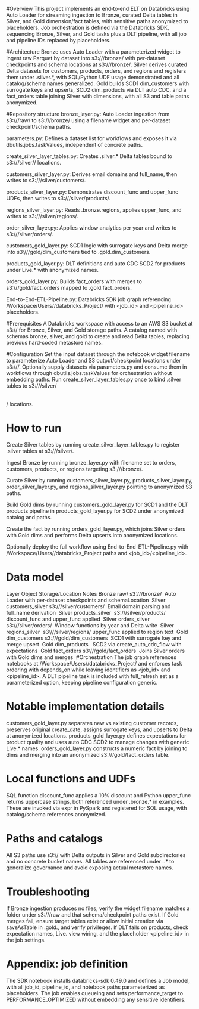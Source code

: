 #Overview 
This project implements an end‑to‑end ELT on Databricks using Auto Loader for streaming ingestion to Bronze, curated Delta tables in Silver, and Gold dimension/fact tables, with sensitive paths anonymized to placeholders.​
Job orchestration is defined via the Databricks SDK, sequencing Bronze, Silver, and Gold tasks plus a DLT pipeline, with all job and pipeline IDs replaced by placeholders.​

#Architecture 
Bronze uses Auto Loader with a parameterized widget to ingest raw Parquet by dataset into s3://<your-bucket>/bronze/<dataset> with per‑dataset checkpoints and schema locations at s3://<your-bucket>/bronze/.​
Silver derives curated Delta datasets for customers, products, orders, and regions and registers them under <catalog>.silver.*, with SQL/Python UDF usage demonstrated and all catalog/schema names generalized.​
Gold builds SCD1 dim_customers with surrogate keys and upserts, SCD2 dim_products via DLT auto CDC, and a fact_orders table joining Silver with dimensions, with all S3 and table paths anonymized.​

#Repository structure
bronze_layer.py: Auto Loader ingestion from s3://<your-bucket>/raw/<dataset> to s3://<your-bucket>/bronze/<dataset> using a filename widget and per‑dataset checkpoint/schema paths.​

parameters.py: Defines a dataset list for workflows and exposes it via dbutils.jobs.taskValues, independent of concrete paths.​

create_silver_layer_tables.py: Creates <catalog>.silver.* Delta tables bound to s3://<your-bucket>/silver/<table>/ locations.​

customers_silver_layer.py: Derives email domains and full_name, then writes to s3://<your-bucket>/silver/customers/.​

products_silver_layer.py: Demonstrates discount_func and upper_func UDFs, then writes to s3://<your-bucket>/silver/products/.​

regions_silver_layer.py: Reads <catalog>.bronze.regions, applies upper_func, and writes to s3://<your-bucket>/silver/regions/.​

order_silver_layer.py: Applies window analytics per year and writes to s3://<your-bucket>/silver/orders/.​

customers_gold_layer.py: SCD1 logic with surrogate keys and Delta merge into s3://<your-bucket>/gold/dim_customers tied to <catalog>.gold.dim_customers.​

products_gold_layer.py: DLT definitions and auto CDC SCD2 for products under Live.* with anonymized names.​

orders_gold_layer.py: Builds fact_orders with merges to s3://<your-bucket>/gold/fact_orders mapped to <catalog>.gold.fact_orders.​

End-to-End-ETL-Pipeline.py: Databricks SDK job graph referencing /Workspace/Users/<user>/databricks_Project/<notebook> with <job_id> and <pipeline_id> placeholders.​

#Prerequisites
A Databricks workspace with access to an AWS S3 bucket at s3://<your-bucket> for Bronze, Silver, and Gold storage paths.​
A catalog named <catalog> with schemas bronze, silver, and gold to create and read Delta tables, replacing previous hard‑coded metastore names.​

#Configuration
Set the input dataset through the notebook widget filename to parameterize Auto Loader and S3 output/checkpoint locations under s3://<your-bucket>/.​
Optionally supply datasets via parameters.py and consume them in workflows through dbutils.jobs.taskValues for orchestration without embedding paths.​
Run create_silver_layer_tables.py once to bind <catalog>.silver tables to s3://<your-bucket>/silver/<table>/ locations.​

# How to run
Create Silver tables by running create_silver_layer_tables.py to register <catalog>.silver tables at s3://<your-bucket>/silver/.​

Ingest Bronze by running bronze_layer.py with filename set to orders, customers, products, or regions targeting s3://<your-bucket>/bronze/<dataset>.​

Curate Silver by running customers_silver_layer.py, products_silver_layer.py, order_silver_layer.py, and regions_silver_layer.py pointing to anonymized S3 paths.​

Build Gold dims by running customers_gold_layer.py for SCD1 and the DLT products pipeline in products_gold_layer.py for SCD2 under anonymized catalog and paths.​

Create the fact by running orders_gold_layer.py, which joins Silver orders with Gold dims and performs Delta upserts into anonymized locations.​

Optionally deploy the full workflow using End-to-End-ETL-Pipeline.py with /Workspace/Users/<user>/databricks_Project paths and <job_id>/<pipeline_id>.​

# Data model
Layer	Object	Storage/Location	Notes
Bronze	raw/<dataset> ​	s3://<your-bucket>/bronze/<dataset> ​	Auto Loader with per‑dataset checkpoints and schemaLocation ​
Silver	customers_silver ​	s3://<your-bucket>/silver/customers/ ​	Email domain parsing and full_name derivation ​
Silver	products_silver ​	s3://<your-bucket>/silver/products/ ​	discount_func and upper_func applied ​
Silver	orders_silver ​	s3://<your-bucket>/silver/orders/ ​	Window functions by year and Delta write ​
Silver	regions_silver ​	s3://<your-bucket>/silver/regions/ ​	upper_func applied to region text ​
Gold	dim_customers ​	s3://<your-bucket>/gold/dim_customers ​	SCD1 with surrogate key and merge upsert ​
Gold	dim_products ​	<DLT target table> ​	SCD2 via create_auto_cdc_flow with expectations ​
Gold	fact_orders ​	s3://<your-bucket>/gold/fact_orders ​	Joins Silver orders with Gold dims and merges ​
#Orchestration
The job graph references notebooks at /Workspace/Users/<user>/databricks_Project/<notebook> and enforces task ordering with depends_on while leaving identifiers as <job_id> and <pipeline_id>.​
A DLT pipeline task is included with full_refresh set as a parameterized option, keeping pipeline configuration generic.​

# Notable implementation details
customers_gold_layer.py separates new vs existing customer records, preserves original create_date, assigns surrogate keys, and upserts to Delta at anonymized locations.​
products_gold_layer.py defines expectations for product quality and uses auto CDC SCD2 to manage changes with generic Live.* names.​
orders_gold_layer.py constructs a numeric fact by joining to dims and merging into an anonymized s3://<your-bucket>/gold/fact_orders table.​

# Local functions and UDFs
SQL function discount_func applies a 10% discount and Python upper_func returns uppercase strings, both referenced under <catalog>.bronze.* in examples.​
These are invoked via expr in PySpark and registered for SQL usage, with catalog/schema references anonymized.​

# Paths and catalogs
All S3 paths use s3://<your-bucket> with Delta outputs in Silver and Gold subdirectories and no concrete bucket names.​
All tables are referenced under <catalog>.<schema>.* to generalize governance and avoid exposing actual metastore names.​

# Troubleshooting
If Bronze ingestion produces no files, verify the widget filename matches a folder under s3://<your-bucket>/raw and that schema/checkpoint paths exist.​
If Gold merges fail, ensure target tables exist or allow initial creation via saveAsTable in <catalog>.gold., and verify privileges.​
If DLT fails on products, check expectation names, Live. view wiring, and the placeholder <pipeline_id> in the job settings.​

# Appendix: job definition
The SDK notebook installs databricks-sdk 0.49.0 and defines a Job model, with all job_id, pipeline_id, and notebook paths parameterized as placeholders.​
The job enables queueing and sets performance_target to PERFORMANCE_OPTIMIZED without embedding any sensitive identifiers.​